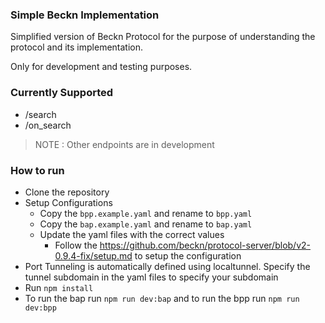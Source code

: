 ### Simple Beckn Implementation

Simplified version of Beckn Protocol for the purpose of understanding the protocol and its implementation.

Only for development and testing purposes.

### Currently Supported
- /search
- /on_search

> NOTE : Other endpoints are in development

### How to run

- Clone the repository
- Setup Configurations
  - Copy the `bpp.example.yaml` and rename to `bpp.yaml`
  - Copy the `bap.example.yaml` and rename to `bap.yaml`
  - Update the yaml files with the correct values
    - Follow the https://github.com/beckn/protocol-server/blob/v2-0.9.4-fix/setup.md to setup the configuration
- Port Tunneling is automatically defined using localtunnel. Specify the tunnel subdomain in the yaml files to specify your subdomain
- Run `npm install`
- To run the bap run `npm run dev:bap` and to run the bpp run `npm run dev:bpp`